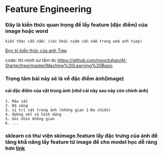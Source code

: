 # Feature Engineering
### Đây là kiến thức quan trọng để lấy  feature (đặc điểm) của image  hoặc word
    kiến thức cần nắm: (các khái niệm cần nắm trong web anh tiep)
 [Đọc kĩ kiến thức của anh Tiep](https://machinelearningcoban.com/general/2017/02/06/featureengineering/)
 
 code: thì mình sư tầm dc https://github.com/ngoctuhan/AI-Starter/tree/master/Machine%20Learning%20Basic
 
### Trọng tâm bài này sẽ là về đặc điểm ảnh(image)
#### cái đặc điểm của vật trong ảnh (nhớ cái này sau này còn chỉnh ảnh)
    1. Màu sắc 
    2. Độ sáng
    3. vị trí vật trong ảnh (không gian 1-Đa chiều)
    4. đường nét và hình dáng
    5. Góc nhìn không gian 
    6. ...
### sklearn có thư viện skimage.feature lấy đặc trưng của ảnh để tăng khẳ năng lấy feature từ image để cho model học dễ ràng hơn [link](https://scikit-image.org/docs/dev/api/skimage.feature.html)
    

